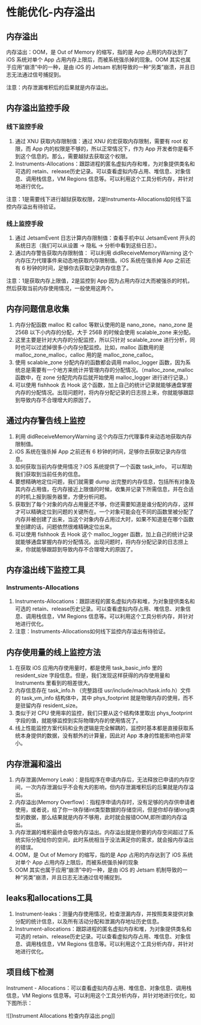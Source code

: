 # 性能优化-内存溢出

## 内存溢出

内存溢出：OOM，是 Out of Memory 的缩写，指的是 App 占用的内存达到了 iOS 系统对单个 App 占用内存上限后，而被系统强杀掉的现象。OOM 其实也属于应用“崩溃”中的一种，是由 iOS 的 Jetsam 机制导致的一种“另类”崩溃，并且日志无法通过信号捕捉到。

注意：内存泄漏堆积后的后果就是内存溢出。

## 内存溢出监控手段

### 线下监控手段

1. 通过 XNU 获取内存限制值：通过 XNU 的宏获取内存限制，需要有 root 权限，而 App 内的权限是不够的，所以正常情况下，作为 App 开发者你是看不到这个信息的。那么，需要越狱去获取这个权限。
2. Instruments-Allocations：跟踪进程的匿名虚拟内存和堆，为对象提供类名和可选的 retain、release历史记录。可以查看虚拟内存占用、堆信息、对象信息、调用栈信息，VM Regions 信息等。可以利用这个工具分析内存，并针对地进行优化。

注意：1是需要线下进行越狱获取权限，2是Instruments-Allocations如何线下监控内存溢出有待验证。

### 线上监控手段

1. 通过 JetsamEvent 日志计算内存限制值：查看手机中以 JetsamEvent 开头的系统日志（我们可以从设置 -> 隐私 -> 分析中看到这些日志）。
2. 通过内存警告获取内存限制值： 可以利用 didReceiveMemoryWarning 这个内存压力代理事件来动态地获取内存限制值。iOS 系统在强杀掉 App 之前还有 6 秒钟的时间，足够你去获取记录内存信息了。

注意：1是获取内存上限值，2是监控到 App 因为占用内存过大而被强杀的时机，然后获取当前内存使用情况，一般使用这两个。

## 内存问题信息收集

1. 内存分配函数 malloc 和 calloc 等默认使用的是 nano_zone。nano_zone 是 256B 以下小内存的分配，大于 256B 的时候会使用 scalable_zone 来分配。
2. 这里主要是针对大内存的分配监控，所以只针对 scalable_zone 进行分析，同时也可以过滤掉很多小内存分配监控。比如，malloc 函数用的是 malloc_zone_malloc，calloc 用的是 malloc_zone_calloc。
3. 使用 scalable_zone 分配内存的函数都会调用 malloc_logger 函数，因为系统总是需要有一个地方来统计并管理内存的分配情况。（malloc_zone_malloc 函数中，在 zone 分配完内存后就开始使用 malloc_logger 进行进行记录。）
4. 可以使用 fishhook 去 Hook 这个函数，加上自己的统计记录就能够通盘掌握内存的分配情况。出现问题时，将内存分配记录的日志捞上来，你就能够跟踪到导致内存不合理增大的原因了。

## 通过内存警告线上监控

1. 利用 didReceiveMemoryWarning 这个内存压力代理事件来动态地获取内存限制值。
2. iOS 系统在强杀掉 App 之前还有 6 秒钟的时间，足够你去获取记录内存信息。
3. 如何获取当前内存使用情况？iOS 系统提供了一个函数 task_info， 可以帮助我们获取到当前任务的信息。
4. 要想精确地定位问题，我们就需要 dump 出完整的内存信息，包括所有对象及其内存占用值，在内存接近上限值的时候，收集并记录下所需信息，并在合适的时机上报到服务器里，方便分析问题。
5. 获取到了每个对象的内存占用量还不够，你还需要知道是谁分配的内存，这样才可以精确定位到问题的关键所在。一个对象可能会在不同的函数里被分配了内存并被创建了出来，当这个对象内存占用过大时，如果不知道是在哪个函数里创建的话，问题依然很难精确定位出来。
6. 可以使用 fishhook 去 Hook 这个 malloc_logger 函数，加上自己的统计记录就能够通盘掌握内存的分配情况。出现问题时，将内存分配记录的日志捞上来，你就能够跟踪到导致内存不合理增大的原因了。

## 内存溢出线下监控工具

### Instruments-Allocations

1. Instruments-Allocations：跟踪进程的匿名虚拟内存和堆，为对象提供类名和可选的 retain、release历史记录。可以查看虚拟内存占用、堆信息、对象信息、调用栈信息，VM Regions 信息等。可以利用这个工具分析内存，并针对地进行优化。
2. 注意：Instruments-Allocations如何线下监控内存溢出有待验证。

## 内存使用量的线上监控方法

1. 在获取 iOS 应用内存使用量时，都是使用 task_basic_info 里的 resident_size 字段信息。但是，我们发现这样获得的内存使用量和 Instruments 里看到的相差很大。
2. 内存信息存在 task_info.h （完整路径 usr/include/mach/task.info.h）文件的 task_vm_info 结构体中，其中 phys_footprint 就是物理内存的使用，而不是驻留内存 resident_size。
3. 类似于对 CPU 使用率的监控，我们只要从这个结构体里取出 phys_footprint 字段的值，就能够监控到实际物理内存的使用情况了。
4. 线上性能监控方案代码和业务逻辑是完全解耦的，监控时基本都是直接获取系统本身提供的数据，没有额外的计算量，因此对 App 本身的性能影响也非常小。

## 内存泄漏和溢出

1. 内存泄漏(Memory Leak)：是指程序在申请内存后，无法释放已申请的内存空间，一次内存泄漏似乎不会有大的影响，但内存泄漏堆积后的后果就是内存溢出。
2. 内存溢出(Memory Overflow)：指程序申请内存时，没有足够的内存供申请者使用，或者说，给了你一块存储int类型数据的存储空间，但是你却存储long类型的数据，那么结果就是内存不够用，此时就会报错OOM,即所谓的内存溢出。
3. 内存泄漏的堆积最终会导致内存溢出。内存溢出就是你要的内存空间超过了系统实际分配给你的空间，此时系统相当于没法满足你的需求，就会报内存溢出的错误。
4. OOM，是 Out of Memory 的缩写，指的是 App 占用的内存达到了 iOS 系统对单个 App 占用内存上限后，而被系统强杀掉的现象
5. OOM 其实也属于应用“崩溃”中的一种，是由 iOS 的 Jetsam 机制导致的一种“另类”崩溃，并且日志无法通过信号捕捉到。

## leaks和allocations工具

1. Instrument-leaks：测量内存使用情况，检查泄漏内存，并按照类来提供对象分配的统计信息，以及所有活动分配和泄漏内存地址历史信息。
2. Instrument-allocations：跟踪进程的匿名虚拟内存和堆，为对象提供类名和可选的 retain、release历史记录。可以查看虚拟内存占用、堆信息、对象信息、调用栈信息，VM Regions 信息等。可以利用这个工具分析内存，并针对地进行优化。

## 项目线下检测

Instrument - Allocations：可以查看虚拟内存占用、堆信息、对象信息、调用栈信息，VM Regions 信息等。可以利用这个工具分析内存，并针对地进行优化，如下图所示：

![[Instrument Allocations 检查内存溢出.png]]

